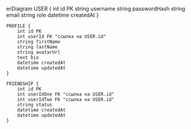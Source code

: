 erDiagram
    USER {
        int id PK
        string username
        string passwordHash
        string email
        string role
        datetime createdAt
    }

    PROFILE {
        int id PK
        int userId FK "ссылка на USER.id"
        string firstName
        string lastName
        string avatarUrl
        text bio
        datetime createdAt
        datetime updatedAt
    }

    FRIENDSHIP {
        int id PK
        int userIdOne FK "ссылка на USER.id"
        int userIdTwo FK "ссылка на USER.id"
        string status
        datetime createdAt
        datetime updatedAt
    }
